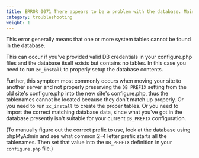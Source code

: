 ```yaml
---
title: ERROR 0071 There appears to be a problem with the database. Maintenance is required.
category: troubleshooting 
weight: 1
---
```


This error generally means that one or more system tables cannot be found in the database.

This can occur if you've provided valid DB credentials in your configure.php files and the database itself exists but contains no tables. In this case you need to run `zc_install` to properly setup the database contents.

Further, this symptom most commonly occurs when moving your site to another server and not properly preserving the `DB_PREFIX` setting from the old site's configure.php into the new site's configure.php, thus the tablenames cannot be located because they don't match up properly. Or you need to run `zc_install` to create the proper tables. Or you need to import the correct matching database data, since what you've got in the database presently isn't suitable for your current `DB_PREFIX` configuration.

(To manually figure out the correct prefix to use, look at the database using phpMyAdmin and see what common 2-4 letter prefix starts all the tablenames. Then set that value into the `DB_PREFIX` definition in your `configure.php` file.)

